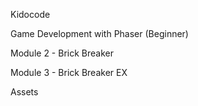 Kidocode 

Game Development with Phaser (Beginner) 

Module 2 - Brick Breaker

Module 3 - Brick Breaker EX

Assets

